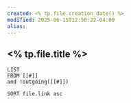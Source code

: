 ```yaml
---
created: <% tp.file.creation_date() %>
modified: 2025-06-15T12:58:22-04:00
alias: 
---
```

## <% tp.file.title %>

```dataview
LIST
FROM [[#]]
and !outgoing([[#]])

SORT file.link asc
```



